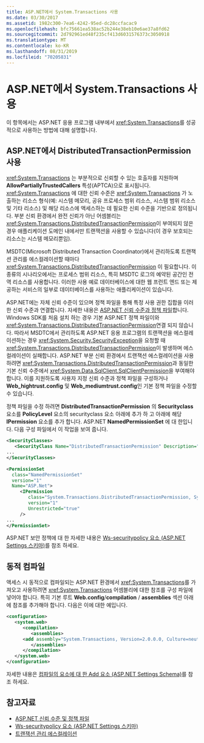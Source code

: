 ```yaml
---
title: ASP.NET에서 System.Transactions 사용
ms.date: 03/30/2017
ms.assetid: 1982c300-7ea6-4242-95ed-dc28ccfacac9
ms.openlocfilehash: bfc75661ea538ac52b244e38eb10e6ae37a8fd62
ms.sourcegitcommit: 2d792961ed48f235cf413d6031576373c3050918
ms.translationtype: MT
ms.contentlocale: ko-KR
ms.lasthandoff: 08/31/2019
ms.locfileid: "70205831"
---
```

# <a name="using-systemtransactions-in-aspnet"></a>ASP.NET에서 System.Transactions 사용
이 항목에서는 ASP.NET 응용 프로그램 내부에서 <xref:System.Transactions>를 성공적으로 사용하는 방법에 대해 설명합니다.  
  
## <a name="enable-distributedtransactionpermission-in-aspnet"></a>ASP.NET에서 DistributedTransactionPermission 사용  
 <xref:System.Transactions> 는 부분적으로 신뢰할 수 있는 호출자를 지원하며 **AllowPartiallyTrustedCallers** 특성(APTCA)으로 표시됩니다. <xref:System.Transactions> 에 대한 신뢰 수준은 <xref:System.Transactions> 가 노출하는 리소스 형식(예: 시스템 메모리, 공유 프로세스 범위 리소스, 시스템 범위 리소스 및 기타 리소스) 및 해당 리소스에 액세스하는 데 필요한 신뢰 수준을 기반으로 정의됩니다. 부분 신뢰 환경에서 완전 신뢰가 아닌 어셈블리는 <xref:System.Transactions.DistributedTransactionPermission>이 부여되지 않은 경우 애플리케이션 도메인 내에서만 트랜잭션을 사용할 수 있습니다(이 경우 보호되는 리소스는 시스템 메모리뿐임).  
  
 MSDTC(Microsoft Distributed Transaction Coordinator)에서 관리하도록 트랜잭션 관리를 에스컬레이션할 때마다<xref:System.Transactions.DistributedTransactionPermission> 이 필요합니다. 이 종류의 시나리오에서는 프로세스 범위 리소스, 특히 MSDTC 로그의 예약된 공간인 전역 리소스를 사용합니다. 이러한 사용 예로 데이터베이스에 대한 웹 프런트 엔드 또는 제공하는 서비스의 일부로 데이터베이스를 사용하는 애플리케이션이 있습니다.  
  
 ASP.NET에는 자체 신뢰 수준이 있으며 정책 파일을 통해 특정 사용 권한 집합을 이러한 신뢰 수준과 연결합니다. 자세한 내용은 [ASP.NET 신뢰 수준과 정책 파일](https://docs.microsoft.com/previous-versions/aspnet/wyts434y(v=vs.100))합니다. Windows SDK를 처음 설치 하는 경우 기본 ASP.NET 정책 파일이와 <xref:System.Transactions.DistributedTransactionPermission>연결 되지 않습니다. 따라서 MSDTC에서 관리하도록 ASP.NET 응용 프로그램의 트랜잭션을 에스컬레이션하는 경우 <xref:System.Security.SecurityException>을 요청할 때 <xref:System.Transactions.DistributedTransactionPermission>이 발생하며 에스컬레이션이 실패합니다. ASP.NET 부분 신뢰 환경에서 트랜잭션 에스컬레이션을 사용하려면 <xref:System.Transactions.DistributedTransactionPermission>과 동일한 기본 신뢰 수준에서 <xref:System.Data.SqlClient.SqlClientPermission>을 부여해야 합니다. 이를 지원하도록 사용자 지정 신뢰 수준과 정책 파일을 구성하거나 **Web_hightrust.config** 및 **Web_mediumtrust.config**인 기본 정책 파일을 수정할 수 있습니다.  
  
 정책 파일을 수정 하려면 **DistributedTransactionPermission** 의 **Securityclass** 요소를 **PolicyLevel** 요소의 securityclass 요소 아래에 추가 하 고 아래에 해당 **IPermission** 요소를 추가 합니다. ASP.NET **NamedPermissionSet** 에 대 한입니다. 다음 구성 파일에서 이 작업을 보여 줍니다.  
  
```xml  
<SecurityClasses>  
   <SecurityClass Name="DistributedTransactionPermission" Description="System.Transactions.DistributedTransactionPermission, System.Transactions, Version=2.0.0.0, Culture=neutral, PublicKeyToken=b77a5c561934e089"/>  
...  
</SecurityClasses>  
  
<PermissionSet  
  class="NamedPermissionSet"  
  version="1"  
  Name="ASP.Net">  
     <IPermission  
        class="System.Transactions.DistributedTransactionPermission, System.Transactions, Version=2.0.0.0, Culture=neutral, PublicKeyToken=b77a5c561934e089"  
        version="1"  
        Unrestricted="true"  
     />  
...  
</PermissionSet>  
```  
  
 ASP.NET 보안 정책에 대 한 자세한 내용은 [Ws-securitypolicy 요소 (ASP.NET Settings 스키마)](https://docs.microsoft.com/previous-versions/dotnet/netframework-4.0/zhs35b56(v=vs.100))를 참조 하세요.  
  
## <a name="dynamic-compilation"></a>동적 컴파일  
 액세스 시 동적으로 컴파일되는 ASP.NET 환경에서 <xref:System.Transactions>를 가져오고 사용하려면 <xref:System.Transactions> 어셈블리에 대한 참조를 구성 파일에 넣어야 합니다. 특히 기본 루트 **Web.config**/**compilation** / **assemblies** 섹션 아래에 참조를 추가해야 합니다. 다음은 이에 대한 예입니다.  
  
```xml  
<configuration>  
   <system.web>  
      <compilation>  
         <assemblies>  
      <add assembly="System.Transactions, Version=2.0.0.0, Culture=neutral, PublicKeyToken=b77a5c561934e089" />  
         </assemblies>  
      </compilation>  
   </system.web>  
</configuration>  
```  
  
 자세한 내용은 [컴파일의 요소에 대 한 Add 요소 (ASP.NET Settings Schema)](https://docs.microsoft.com/previous-versions/dotnet/netframework-4.0/37e2zyhb(v=vs.100))를 참조 하세요.  
  
## <a name="see-also"></a>참고자료

- [ASP.NET 신뢰 수준 및 정책 파일](https://docs.microsoft.com/previous-versions/aspnet/wyts434y(v=vs.100))
- [Ws-securitypolicy 요소 (ASP.NET Settings 스키마)](https://docs.microsoft.com/previous-versions/dotnet/netframework-4.0/zhs35b56(v=vs.100))
- [트랜잭션 관리 에스컬레이션](transaction-management-escalation.md)

